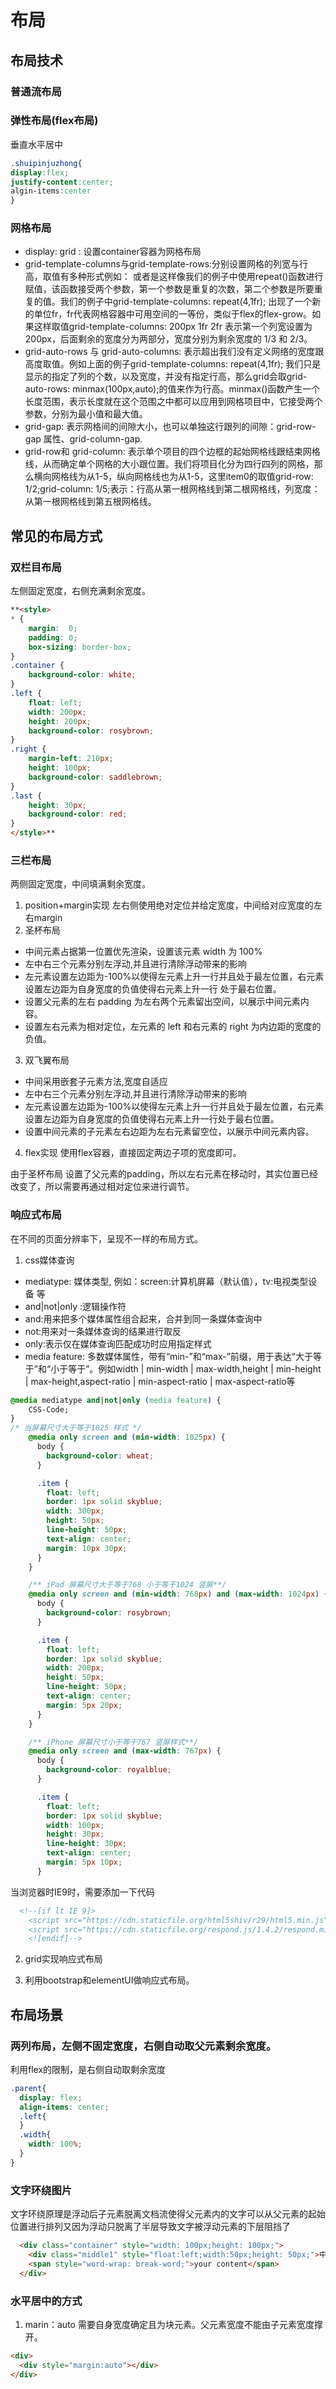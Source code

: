 # 布局
## 布局技术
### 普通流布局

### 弹性布局(flex布局)
垂直水平居中
```css
.shuipinjuzhong{
display:flex;
justify-content:center;
algin-items:center
}
```
### 网格布局
- display: grid : 设置container容器为网格布局
- grid-template-columns与grid-template-rows:分别设置网格的列宽与行高，取值有多种形式例如：
或者是这样像我们的例子中使用repeat()函数进行赋值，该函数接受两个参数，第一个参数是重复的次数，第二个参数是所要重复的值。我们的例子中grid-template-columns: repeat(4,1fr); 出现了一个新的单位fr，fr代表网格容器中可用空间的一等份，类似于flex的flex-grow。如果这样取值grid-template-columns: 200px 1fr 2fr 表示第一个列宽设置为 200px，后面剩余的宽度分为两部分，宽度分别为剩余宽度的 1/3 和 2/3。
- grid-auto-rows 与 grid-auto-columns: 表示超出我们没有定义网络的宽度跟高度取值。例如上面的例子grid-template-columns: repeat(4,1fr); 我们只是显示的指定了列的个数，以及宽度，并没有指定行高，那么grid会取grid-auto-rows: minmax(100px,auto);的值来作为行高。minmax()函数产生一个长度范围，表示长度就在这个范围之中都可以应用到网格项目中，它接受两个参数，分别为最小值和最大值。
- grid-gap: 表示网格间的间隙大小，也可以单独这行跟列的间隙：grid-row-gap 属性、grid-column-gap.
- grid-row和 grid-column: 表示单个项目的四个边框的起始网格线跟结束网格线，从而确定单个网格的大小跟位置。我们将项目化分为四行四列的网格，那么横向网格线为从1-5，纵向网格线也为从1-5，这里item0的取值grid-row: 1/2;grid-column: 1/5;表示：行高从第一根网格线到第二根网格线，列宽度：从第一根网格线到第五根网格线。

## 常见的布局方式
### 双栏目布局
左侧固定宽度，右侧充满剩余宽度。
```html
**<style>
* {
    margin:  0;
    padding: 0;
    box-sizing: border-box;
}
.container {
    background-color: white;
}
.left {
    float: left;
    width: 200px;
    height: 200px;
    background-color: rosybrown;
}
.right {
    margin-left: 210px;
    height: 100px;
    background-color: saddlebrown;
}
.last {
    height: 30px;
    background-color: red;
}
</style>**
```

### 三栏布局
两侧固定宽度，中间填满剩余宽度。
1. position+margin实现
左右侧使用绝对定位并给定宽度，中间给对应宽度的左右margin
2. 圣杯布局
- 中间元素占据第一位置优先渲染，设置该元素 width 为 100%
- 左中右三个元素分别左浮动,并且进行清除浮动带来的影响
- 左元素设置左边距为-100%以使得左元素上升一行并且处于最左位置，右元素设置左边距为自身宽度的负值使得右元素上升一行 处于最右位置。
- 设置父元素的左右 padding 为左右两个元素留出空间，以展示中间元素内容。
- 设置左右元素为相对定位，左元素的 left 和右元素的 right 为内边距的宽度的负值。
3. 双飞翼布局
- 中间采用嵌套子元素方法,宽度自适应
- 左中右三个元素分别左浮动,并且进行清除浮动带来的影响
- 左元素设置左边距为-100%以使得左元素上升一行并且处于最左位置，右元素设置左边距为自身宽度的负值使得右元素上升一行处于最右位置。
- 设置中间元素的子元素左右边距为左右元素留空位，以展示中间元素内容。
4. flex实现
使用flex容器，直接固定两边子项的宽度即可。

由于圣杯布局 设置了父元素的padding，所以左右元素在移动时，其实位置已经改变了，所以需要再通过相对定位来进行调节。
### 响应式布局
在不同的页面分辨率下，呈现不一样的布局方式。
1. css媒体查询
- mediatype: 媒体类型, 例如：screen:计算机屏幕（默认值），tv:电视类型设备 等
- and|not|only :逻辑操作符
- and:用来把多个媒体属性组合起来，合并到同一条媒体查询中
- not:用来对一条媒体查询的结果进行取反
- only:表示仅在媒体查询匹配成功时应用指定样式
- media feature: 多数媒体属性，带有“min-”和“max-”前缀，用于表达“大于等于”和“小于等于”。例如width | min-width | max-width,height | min-height | max-height,aspect-ratio | min-aspect-ratio | max-aspect-ratio等
```css
@media mediatype and|not|only (media feature) {
    CSS-Code;
}
/* 当屏幕尺寸大于等于1025 样式 */
    @media only screen and (min-width: 1025px) {
      body {
        background-color: wheat;
      }

      .item {
        float: left;
        border: 1px solid skyblue;
        width: 300px;
        height: 50px;
        line-height: 50px;
        text-align: center;
        margin: 10px 30px;
      }
    }

    /** iPad 屏幕尺寸大于等于768 小于等于1024 竖屏**/
    @media only screen and (min-width: 768px) and (max-width: 1024px) {
      body {
        background-color: rosybrown;
      }

      .item {
        float: left;
        border: 1px solid skyblue;
        width: 200px;
        height: 50px;
        line-height: 50px;
        text-align: center;
        margin: 5px 20px;
      }
    }

    /** iPhone 屏幕尺寸小于等于767 竖屏样式**/
    @media only screen and (max-width: 767px) {
      body {
        background-color: royalblue;
      }

      .item {
        float: left;
        border: 1px solid skyblue;
        width: 100px;
        height: 30px;
        line-height: 30px;
        text-align: center;
        margin: 5px 10px;
      }
```
当浏览器时IE9时，需要添加一下代码
```html
  <!--[if lt IE 9]>
    <script src="https://cdn.staticfile.org/html5shiv/r29/html5.min.js"></script>
    <script src="https://cdn.staticfile.org/respond.js/1.4.2/respond.min.js"></script>
    <![endif]-->
```
2. grid实现响应式布局

3. 利用bootstrap和elementUI做响应式布局。
## 布局场景
### 两列布局，左侧不固定宽度，右侧自动取父元素剩余宽度。
利用flex的限制，是右侧自动取剩余宽度
```css
.parent{
  display: flex;
  align-items: center;
  .left{
  }
  .width{
    width: 100%;
  }
}
```
### 文字环绕图片
文字环绕原理是浮动后子元素脱离文档流使得父元素内的文字可以从父元素的起始位置进行排列又因为浮动只脱离了半层导致文字被浮动元素的下层阻挡了
```html
  <div class="container" style="width: 100px;height: 100px;">
    <div class="middle1" style="float:left;width:50px;height: 50px;">中间</div>
    <span style="word-wrap: break-word;">your content</span>
  </div>
```
### 水平居中的方式
1. marin：auto
需要自身宽度确定且为块元素。父元素宽度不能由子元素宽度撑开。
```html
<div>
  <div style="margin:auto"></div>
</div>
```